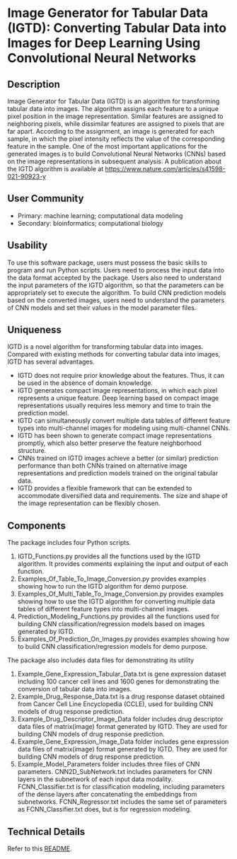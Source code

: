# Image Generator for Tabular Data (IGTD): Converting Tabular Data into Images for Deep Learning Using Convolutional Neural Networks

## Description

Image Generator for Tabular Data (IGTD) is an algorithm for transforming tabular data into images. The algorithm assigns each feature to a unique pixel position in the image representation. Similar features are assigned to neighboring pixels, while dissimilar features are assigned to pixels that are far apart. According to the assignment, an image is generated for each sample, in which the pixel intensity reflects the value of the corresponding feature in the sample. One of the most important applications for the generated images is to build Convolutional Neural Networks (CNNs) based on the image representations in subsequent analysis. A publication about the IGTD algorithm is available at https://www.nature.com/articles/s41598-021-90923-y

## User Community

- Primary: machine learning; computational data modeling
- Secondary: bioinformatics; computational biology

## Usability

To use this software package, users must possess the basic skills to program and run Python scripts. Users need to process the input data into the data format accepted by the package. Users also need to understand the input parameters of the IGTD algorithm, so that the parameters can be appropriately set to execute the algorithm. To build CNN prediction models based on the converted images, users need to understand the parameters of CNN models and set their values in the model parameter files.

## Uniqueness

IGTD is a novel algorithm for transforming tabular data into images. Compared with existing methods for converting tabular data into images, IGTD has several advantages. 
- IGTD does not require prior knowledge about the features. Thus, it can be used in the absence of domain knowledge. 
- IGTD generates compact image representations, in which each pixel represents a unique feature. Deep learning based on compact image representations usually requires less memory and time to train the prediction model.
- IGTD can simultaneously convert multiple data tables of different feature types into multi-channel images for modeling using multi-channel CNNs.
- IGTD has been shown to generate compact image representations promptly, which also better preserve the feature neighborhood structure.
- CNNs trained on IGTD images achieve a better (or similar) prediction performance than both CNNs trained on alternative image representations and prediction models trained on the original tabular data. 
- IGTD provides a flexible framework that can be extended to accommodate diversified data and requirements. The size and shape of the image representation can be flexibly chosen.  

## Components

The package includes four Python scripts. 
1. IGTD_Functions.py provides all the functions used by the IGTD algorithm. It provides comments explaining the input and output of each function.
2. Examples_Of_Table_To_Image_Conversion.py provides examples showing how to run the IGTD algorithm for demo purpose.
3. Examples_Of_Multi_Table_To_Image_Conversion.py provides examples showing how to use the IGTD algorithm for converting multiple data tables of different feature types into multi-channel images.
4. Prediction_Modeling_Functions.py provides all the functions used for building CNN classification/regression models based on images generated by IGTD. 
5. Examples_Of_Prediction_On_Images.py provides examples showing how to build CNN classification/regression models for demo purpose.

The package also includes data files for demonstrating its utility
1. Example_Gene_Expression_Tabular_Data.txt is gene expression dataset including 100 cancer cell lines and 1600 genes for demonstrating the conversion of tabular data into images.
2. Example_Drug_Response_Data.txt is a drug response dataset obtained from Cancer Cell Line Encyclopedia (CCLE), used for building CNN models of drug response prediction.
3. Example_Drug_Descriptor_Image_Data folder includes drug descriptor data files of matrix(image) format generated by IGTD. They are used for building CNN models of drug response prediction.
4. Example_Gene_Expression_Image_Data folder includes gene expression data files of matrix(image) format generated by IGTD. They are used for building CNN models of drug response prediction.
5. Example_Model_Parameters folder includes three files of CNN parameters. CNN2D_SubNetwork.txt includes parameters for CNN layers in the subnetwork of each input data modality. FCNN_Classifier.txt is for classification modeling, including parameters of the dense layers after concatenating the embeddings from subnetworks. FCNN_Regressor.txt includes the same set of parameters as FCNN_Classifier.txt does, but is for regression modeling.


## Technical Details

Refer to this [README](https://github.com/zhuyitan/IGTD/tree/main/Scripts).
